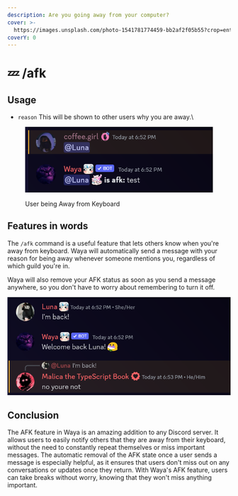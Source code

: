 ```yaml
---
description: Are you going away from your computer?
cover: >-
  https://images.unsplash.com/photo-1541781774459-bb2af2f05b55?crop=entropy&cs=srgb&fm=jpg&ixid=M3wxOTcwMjR8MHwxfHNlYXJjaHwyfHxzbGVlcHxlbnwwfHx8fDE2ODQyNDM2NjF8MA&ixlib=rb-4.0.3&q=85
coverY: 0
---
```


# 💤 /afk

## Usage

* `reason` This will be shown to other users why you are away.\


<figure><img src="../.gitbook/assets/image (16) (1) (1).png" alt=""><figcaption><p>User being Away from Keyboard</p></figcaption></figure>

## Features in words

The `/afk` command is a useful feature that lets others know when you're away from keyboard. Waya will automatically send a message with your reason for being away whenever someone mentions you, regardless of which guild you're in.

Waya will also remove your AFK status as soon as you send a message anywhere, so you don't have to worry about remembering to turn it off.

![](<../.gitbook/assets/image (17) (1) (1).png>)

## Conclusion

The AFK feature in Waya is an amazing addition to any Discord server. It allows users to easily notify others that they are away from their keyboard, without the need to constantly repeat themselves or miss important messages. The automatic removal of the AFK state once a user sends a message is especially helpful, as it ensures that users don't miss out on any conversations or updates once they return. With Waya's AFK feature, users can take breaks without worry, knowing that they won't miss anything important.

